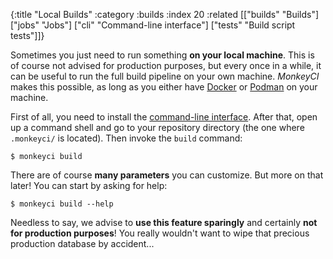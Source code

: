 {:title "Local Builds"
 :category :builds
 :index 20
 :related [["builds" "Builds"]
           ["jobs" "Jobs"]
	   ["cli" "Command-line interface"]
	   ["tests" "Build script tests"]]}

Sometimes you just need to run something **on your local machine**.  This is of course
not advised for production purposes, but every once in a while, it can be useful
to run the full build pipeline on your own machine.  *MonkeyCI* makes this possible,
as long as you either have [Docker](https://www.docker.com/) or [Podman](https://podman.io/)
on your machine.

First of all, you need to install the [command-line interface](cli).  After that, open
up a command shell and go to your repository directory (the one where `.monkeyci/` is
located).  Then invoke the `build` command:

```shell
$ monkeyci build
```

There are of course **many parameters** you can customize.  But more on that later!  You can
start by asking for help:

```shell
$ monkeyci build --help
```

Needless to say, we advise to **use this feature sparingly** and certainly **not for
production purposes**!  You really wouldn't want to wipe that precious production
database by accident...